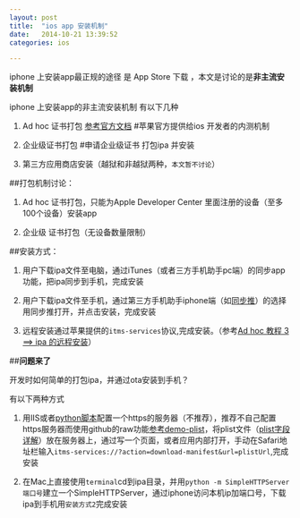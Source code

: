 ```yaml
---
layout: post
title:  "ios app 安装机制"
date:   2014-10-21 13:39:52
categories: ios

---
```


iphone 上安装app最正规的途径 是 App Store 下载 ，本文是讨论的是**非主流安装机制**

iphone 上安装app的非主流安装机制 有以下几种

1. Ad hoc 证书打包 [参考官方文档](https://developer.apple.com/library/ios/documentation/IDEs/Conceptual/AppDistributionGuide/TestingYouriOSApp/TestingYouriOSApp.html) 							#苹果官方提供给ios 开发者的内测机制

2. 企业级证书打包  			#申请企业级证书 打包ipa 并安装

3. 第三方应用商店安装（越狱和非越狱两种，`本文暂不讨论`）

##打包机制讨论：

1.  Ad hoc 证书打包，只能为Apple Developer Center 里面注册的设备（至多100个设备）安装app

2.  企业级 证书打包（无设备数量限制）

##安装方式：

1. 用户下载ipa文件至电脑，通过iTunes（或者三方手机助手pc端）的同步app功能，把ipa同步到手机，完成安装

2. 用户下载ipa文件至手机，通过第三方手机助手iphone端（如[同步推](http://tui.tongbu.com)）的选择用同步推打开，并点击安装，完成安装

3. 远程安装通过苹果提供的`itms-services`协议,完成安装。（参考[Ad hoc 教程 3 ==> ipa 的远程安装](http://bumaociyuan.github.io/ios/2013/12/09/ad-hoc-3.html)）


##**问题来了**

开发时如何简单的打包ipa，并通过ota安装到手机？

有以下两种方式

1. 用IIS或者[python脚本](https://github.com/bumaociyuan/https-server)配置一个https的服务器（不推荐），推荐不自己配置https服务器而使用github的raw功能[参考demo-plist](https://raw.githubusercontent.com/bumaociyuan/test/master/test.plist)，将plist文件（[plist字段详解](http://bumaociyuan.github.io/ios/2013/12/09/ad-hoc-3.html)）放在服务器上，通过写一个页面，或者应用内部打开，手动在Safari地址栏输入`itms-services://?action=download-manifest&url=plistUrl`,完成安装

2. 在Mac上直接使用`terminal`cd到ipa目录，并用`python -m SimpleHTTPServer 端口号`建立一个SimpleHTTPServer，通过iphone访问本机ip加端口号，下载ipa到手机用`安装方式2`完成安装




